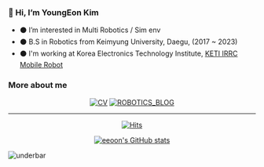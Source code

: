 <!-- ![header](https://capsule-render.vercel.app/api?type=slice&color=auto&height=100&section=header&text=capsule%20render&fontSize=0) -->

### 👋 Hi, I’m YoungEon Kim 

- ⚫ I’m interested in Multi Robotics / Sim env
- ⚫ B.S in Robotics from Keimyung University, Daegu,  (2017 ~ 2023)
- ⚫ I'm working at Korea Electronics Technology Institute, [KETI IRRC Mobile Robot](https://github.com/KETI-MoRo)
<!-- ⁉️ 🌱 -->
### More about me

<div align=center>

[![CV](http://img.shields.io/badge/-CV-black?style=flat-square&logo=github&link=https://davinci-ai.tistory.com/)](https://github.com/eeoon/eeoon/blob/main/CV.pdf)
[![ROBOTICS_BLOG](https://img.shields.io/badge/Tech%20blog-%23181717?style=flat&logo=Github)](https://eeoon.github.io)
<!--
<a href="https://eeoon.github.io" target="_blank"><img src="https://img.shields.io/badge/Tech%20blog-%23181717?style=flat&logo=Github"/></a> 
-->

---

</div>

<div align=center>

[![Hits](https://hits.seeyoufarm.com/api/count/incr/badge.svg?url=https%3A%2F%2Fgithub.com%2Feeoon&count_bg=%233DC88E&title_bg=%23555555&icon=&icon_color=%23E7E7E7&title=hits&edge_flat=false)](https://hits.seeyoufarm.com)  

</div>

<div align=center>
  
[![eeoon's GitHub stats](https://github-readme-stats-git-masterrstaa-rickstaa.vercel.app/api?username=eeoon&count_private=true
)](https://github.com/anuraghazra/github-readme-stats)
  
</div>

![underbar](https://capsule-render.vercel.app/api?type=waving&&color=gradient&height=70&section=footer&fontSize=60)
<!--
<a href="https://mail.google.com/" target="_blank"><img src="https://img.shields.io/badge/ehdud971119@gmail.com-red?style=flat-square&logo=Gmail&logoColor=white"/></a> [![CV](http://img.shields.io/badge/-CV-black?style=flat-square&logo=github&link=https://davinci-ai.tistory.com/)](https://github.com/KimDoYoung1997/KimDoYoung1997/blob/main/CV/231030_%EA%B9%80%EB%8F%84%EC%98%81_CV.pdf) 
-->
  
<!--
- 💞️ I’m looking to collaborate on ...
- 📫 How to reach me ...
- 😄 Pronouns: ...
- ⚡ Fun fact: ...
-->
<!---
kyu8456/kyu8456 is a ✨ special ✨ repository because its `README.md` (this file) appears on your GitHub profile.
You can click the Preview link to take a look at your changes.
--->

<!-- ![Anurag's GitHub stats](https://github-readme-stats.vercel.app/api?username=eeoon&show_icons=true&theme=radical) -->
